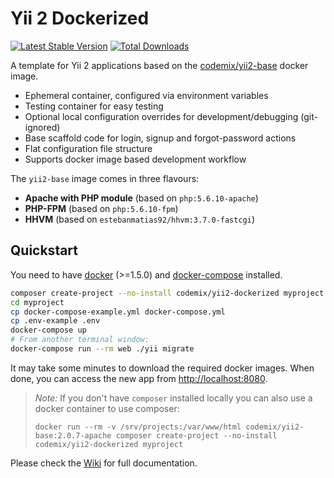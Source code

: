 Yii 2 Dockerized
================

[![Latest Stable Version](https://poser.pugx.org/codemix/yii2-dockerized/v/stable.svg)](https://packagist.org/packages/codemix/yii2-dockerized)
[![Total Downloads](https://poser.pugx.org/codemix/yii2-dockerized/downloads.svg)](https://packagist.org/packages/codemix/yii2-dockerized)

A template for Yii 2 applications based on the
[codemix/yii2-base](https://registry.hub.docker.com/u/codemix/yii2-base/) docker image.

 * Ephemeral container, configured via environment variables
 * Testing container for easy testing
 * Optional local configuration overrides for development/debugging (git-ignored)
 * Base scaffold code for login, signup and forgot-password actions
 * Flat configuration file structure
 * Supports docker image based development workflow

The `yii2-base` image comes in three flavours:

 * **Apache with PHP module** (based on `php:5.6.10-apache`)
 * **PHP-FPM** (based on `php:5.6.10-fpm`)
 * **HHVM** (based on `estebanmatias92/hhvm:3.7.0-fastcgi`)

Quickstart
-------------

You need to have [docker](http://www.docker.com) (>=1.5.0) and
[docker-compose](https://docs.docker.com/compose/install/) installed.

```sh
composer create-project --no-install codemix/yii2-dockerized myproject
cd myproject
cp docker-compose-example.yml docker-compose.yml
cp .env-example .env
docker-compose up
# From another terminal window:
docker-compose run --rm web ./yii migrate
```

It may take some minutes to download the required docker images. When
done, you can access the new app from [http://localhost:8080](http://localost:8080).

> *Note:* If you don't have `composer` installed locally you can also use a docker container
> to use composer:
>
> ```
> docker run --rm -v /srv/projects:/var/www/html codemix/yii2-base:2.0.7-apache composer create-project --no-install codemix/yii2-dockerized myproject
> ```

Please check the [Wiki](https://github.com/codemix/yii2-dockerized/wiki) for full documentation.
